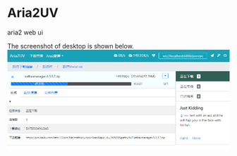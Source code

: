 # Aria2UV
aria2 web ui

The screenshot of desktop  is shown below.
![桌面样例](https://github.com/owendawn/Aria2UV/raw/master/console.PNG)